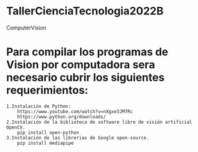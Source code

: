 # TallerCienciaTecnologia2022B
ComputerVision
# Para compilar los programas de Vision por computadora sera necesario cubrir los siguientes requerimientos: 
    1.Instalación de Python:
        https://www.youtube.com/watch?v=nXgxe3JM7Rc
        https://www.python.org/downloads/
    2.Instalación de la biblioteca de software libre de visión artificial OpenCV.
        pip install open-python
    3.Instalación de las librerias de Google open-source.
        pip install mediapipe 
